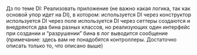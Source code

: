 Дз по теме DI:
Реализовать приложение (не важно какая логика, так как основой упор идет на DI), в котором:
используется DI через конструктор
используется DI через поле
используется DI через сеттеры
создаются и внедряются два бина разных классов, но реализующих один интерфейс
при создании и “разрушении” бина в лог выводится сообщение
(примечание: здесь вам не понадобятся контроллеры. Достаточно описать только то, что описано выше)